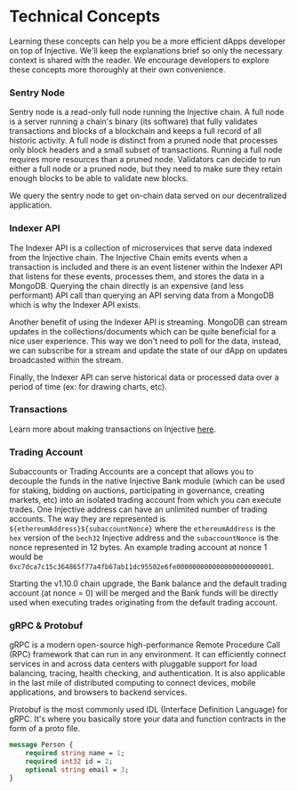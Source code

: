 # Technical Concepts

Learning these concepts can help you be a more efficient dApps developer on top of Injective. We'll keep the explanations brief so only the necessary context is shared with the reader. We encourage developers to explore these concepts more thoroughly at their own convenience.

### Sentry Node

Sentry node is a read-only full node running the Injective chain. A full node is a server running a chain's binary (its software) that fully validates transactions and blocks of a blockchain and keeps a full record of all historic activity. A full node is distinct from a pruned node that processes only block headers and a small subset of transactions. Running a full node requires more resources than a pruned node. Validators can decide to run either a full node or a pruned node, but they need to make sure they retain enough blocks to be able to validate new blocks.

We query the sentry node to get on-chain data served on our decentralized application.

### Indexer API

The Indexer API is a collection of microservices that serve data indexed from the Injective chain. The Injective Chain emits events when a transaction is included and there is an event listener within the Indexer API that listens for these events, processes them, and stores the data in a MongoDB. Querying the chain directly is an expensive (and less performant) API call than querying an API serving data from a MongoDB which is why the Indexer API exists.

Another benefit of using the Indexer API is streaming. MongoDB can stream updates in the collections/documents which can be quite beneficial for a nice user experience. This way we don't need to poll for the data, instead, we can subscribe for a stream and update the state of our dApp on updates broadcasted within the stream.

Finally, the Indexer API can serve historical data or processed data over a period of time (ex: for drawing charts, etc).

### Transactions

Learn more about making transactions on Injective [here](technical-concepts.md#transactions).

### Trading Account

Subaccounts or Trading Accounts are a concept that allows you to decouple the funds in the native Injective Bank module (which can be used for staking, bidding on auctions, participating in governance, creating markets, etc) into an isolated trading account from which you can execute trades. One Injective address can have an unlimited number of trading accounts. The way they are represented is `${ethereumAddress}${subaccountNonce}` where the `ethereumAddress` is the `hex` version of the `bech32` Injective address and the `subaccountNonce` is the nonce represented in 12 bytes. An example trading account at nonce 1 would be `0xc7dca7c15c364865f77a4fb67ab11dc95502e6fe000000000000000000000001`.

Starting the v1.10.0 chain upgrade, the Bank balance and the default trading account (at nonce = 0) will be merged and the Bank funds will be directly used when executing trades originating from the default trading account.

### gRPC & Protobuf

gRPC is a modern open-source high-performance Remote Procedure Call (RPC) framework that can run in any environment. It can efficiently connect services in and across data centers with pluggable support for load balancing, tracing, health checking, and authentication. It is also applicable in the last mile of distributed computing to connect devices, mobile applications, and browsers to backend services.

Protobuf is the most commonly used IDL (Interface Definition Language) for gRPC. It's where you basically store your data and function contracts in the form of a proto file.

```proto
message Person {
    required string name = 1;
    required int32 id = 2;
    optional string email = 3;
}
```
